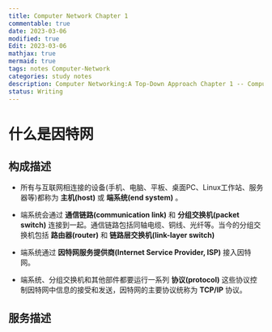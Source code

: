 ```yaml
---
title: Computer Network Chapter 1
commentable: true
date: 2023-03-06
modified: true
Edit: 2023-03-06
mathjax: true
mermaid: true
tags: notes Computer-Network
categories: study notes
description: Computer Networking:A Top-Down Approach Chapter 1 -- Computer Network and Internet
status: Writing
---
```


# 什么是因特网

## 构成描述

- 所有与互联网相连接的设备(手机、电脑、平板、桌面PC、Linux工作站、服务器等)都称为 **主机(host)** 或 **端系统(end system)** 。

- 端系统会通过 **通信链路(communication link)** 和 **分组交换机(packet switch)** 连接到一起。通信链路包括同轴电缆、铜线、光纤等。当今的分组交换机包括 **路由器(router)** 和 **链路层交换机(link-layer switch)**

- 端系统通过 **因特网服务提供商(Internet Service Provider, ISP)** 接入因特网。

- 端系统、分组交换机和其他部件都要运行一系列 **协议(protocol)** 这些协议控制因特网中信息的接受和发送，因特网的主要协议统称为 **TCP/IP** 协议。

## 服务描述

